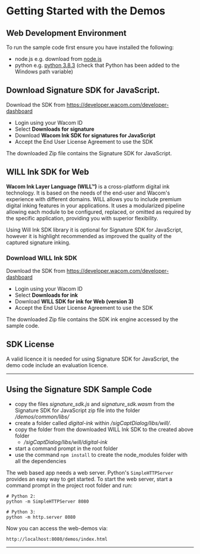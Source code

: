 # Getting Started with the Demos

## Web Development Environment

To run the sample code first ensure you have installed the following:

* node.js e.g. download from [node.js](https://nodejs.org/en/download/)
* python e.g. [python 3.8.3](https://www.python.org/downloads/release/python-383/)
  (check that Python has been added to the Windows path variable)

## Download Signature SDK for JavaScript.

Download the SDK from https://developer.wacom.com/developer-dashboard

* Login using your Wacom ID
* Select **Downloads for signature**
* Download **Wacom Ink SDK for signatures for JavaScript**
* Accept the End User License Agreement to use the SDK

The downloaded Zip file contains the Signature SDK for JavaScript.

    
## WILL Ink SDK  for Web

**Wacom Ink Layer Language (WILL™)** is a cross-platform digital ink technology.
It is based on the needs of the end-user and Wacom's experience with different domains.
WILL allows you to include premium digital inking features in your applications.
It uses a modularized pipeline allowing each module to be configured, replaced, or omitted as required by the specific application, providing you with superior flexibility.

Using Will Ink SDK library it is optional for Signature SDK for JavaScript, 
however it is highlight recommended as improved the quality of the captured signature inking.

### Download WILL Ink SDK

Download the SDK from https://developer.wacom.com/developer-dashboard

* Login using your Wacom ID
* Select **Downloads for ink**
* Download **WILL SDK for ink for Web (version 3)**
* Accept the End User License Agreement to use the SDK

The downloaded Zip file contains the SDK ink engine accessed by the sample code.


## SDK License

A valid licence it is needed for using Signature SDK for JavaScript, the demo code
include an evaluation licence.

---

## Using the Signature SDK Sample Code

* copy the files *signature_sdk.js* and *signature_sdk.wasm* from the Signature SDK for JavaScript zip file into the folder */demos/common/libs/*
* create a folder called *digital-ink* within */sigCaptDialog/libs/will/*. 
* copy the folder from the downloaded WILL Ink SDK to the created above folder
    * */sigCaptDialog/libs/will/digital-ink*
* start a command prompt in the root folder
* use the command ```npm install``` to create the node_modules folder with all the dependencies

The web based app needs a web server.
Python's `SimpleHTTPServer` provides an easy way to get started.
To start the web server, start a command prompt in the project root folder and run:

```
# Python 2:
python -m SimpleHTTPServer 8080

# Python 3:
python -m http.server 8080
```

Now you can access the web-demos via:

```http://localhost:8080/demos/index.html```


---

